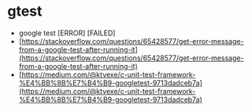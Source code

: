 # gtest

* google test \[ERROR] \[FAILED]
* [https://stackoverflow.com/questions/65428577/get-error-message-from-a-google-test-after-running-it](https://stackoverflow.com/questions/65428577/get-error-message-from-a-google-test-after-running-it)
* [https://medium.com/@ktvexe/c-unit-test-framework-%E4%BB%8B%E7%B4%B9-googletest-9713dadceb7a](https://medium.com/@ktvexe/c-unit-test-framework-%E4%BB%8B%E7%B4%B9-googletest-9713dadceb7a)
